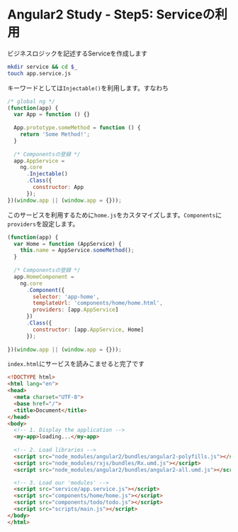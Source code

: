 # Angular2 Study - Step5: Serviceの利用

ビジネスロジックを記述するServiceを作成します

```bash
mkdir service && cd $_
touch app.service.js
```

キーワードとしては`Injectable()`を利用します。すなわち

```javascript
/* global ng */
(function(app) {
  var App = function () {}
  
  App.prototype.someMethod = function () {
    return 'Some Method!';
  }
  
  /* Componentsの登録 */
  app.AppService =
    ng.core
      .Injectable()
      .Class({
        constructor: App
      });
})(window.app || (window.app = {}));
```

このサービスを利用するために`home.js`をカスタマイズします。`Components`に`providers`を設定します。

```javascript
(function(app) {
  var Home = function (AppService) {
    this.name = AppService.someMethod();
  }
  
  /* Componentsの登録 */
  app.HomeComponent =
    ng.core
      .Component({
        selector: 'app-home',
        templateUrl: 'components/home/home.html',
        providers: [app.AppService]
      })
      .Class({
        constructor: [app.AppService, Home]
      });
    
})(window.app || (window.app = {}));
```

`index.html`にサービスを読みこませると完了です

```html
<!DOCTYPE html>
<html lang="en">
<head>
  <meta charset="UTF-8">
  <base href="/">
  <title>Document</title>
</head>
<body>
  <!-- 1. Display the application -->
  <my-app>loading...</my-app>
  
  <!-- 2. Load libraries -->
  <script src="node_modules/angular2/bundles/angular2-polyfills.js"></script>
  <script src="node_modules/rxjs/bundles/Rx.umd.js"></script>
  <script src="node_modules/angular2/bundles/angular2-all.umd.js"></script>

  <!-- 3. Load our 'modules' -->
  <script src="service/app.service.js"></script>
  <script src="components/home/home.js"></script>
  <script src="components/todo/todo.js"></script>
  <script src="scripts/main.js"></script>
</body>
</html>
```

